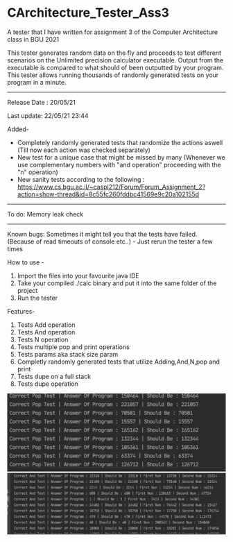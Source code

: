 # CArchitecture_Tester_Ass3
A tester that I have written for assignment 3 of the Computer Architecture class in BGU 2021

This tester generates random data on the fly and proceeds to test different scenarios on the Unlimited precision calculator executable. 
Output from the executable is compared to what should of been outputted by your program.
This tester allows running thousands of randomly generated tests on your program in a minute.

---

Release Date : 20/05/21

Last update:
22/05/21 23:44

Added-
* Completely randomly generated tests that randomize the actions aswell (Till now each action was checked separately) 
* New test for a unique case that might be missed by many (Whenever we use complementary numbers with "and operation" proceeding with the "n" operation)
* New sanity tests according to the following : https://www.cs.bgu.ac.il/~caspl212/Forum/Forum_Assignment_2?action=show-thread&id=8c55fc260fddbc41569e9c20a102155d

----

To do:
Memory leak check

----

Known bugs:
Sometimes it might tell you that the tests have failed. (Because of read timeouts of console etc..) - Just rerun the tester a few times


How to use -
1) Import the files into your favourite java IDE 
2) Take your compiled ./calc binary and put it into the same folder of the project
3) Run the tester


Features-
1) Tests Add operation
2) Tests And operation
3) Tests N operation
4) Tests multiple pop and print operations
5) Tests params aka stack size param
6) Completly randomly generated tests that utilize Adding,And,N,pop and print
7) Tests dupe on a full stack
8) Tests dupe operation


![Screenshot](T1.png)
![Screenshot](T2.png)
